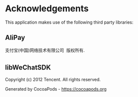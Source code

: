# Acknowledgements
This application makes use of the following third party libraries:

## AliPay

支付宝(中国)网络技术有限公司  版权所有.

## libWeChatSDK

Copyright (c) 2012 Tencent. All rights reserved.

Generated by CocoaPods - https://cocoapods.org
